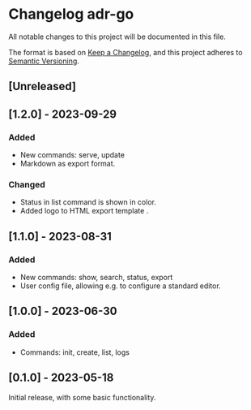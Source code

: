 # Changelog adr-go

All notable changes to this project will be documented in this file.

The format is based on [Keep a Changelog](https://keepachangelog.com/en/1.0.0/),
and this project adheres to [Semantic Versioning](https://semver.org/spec/v2.0.0.html).

## [Unreleased]


## [1.2.0] - 2023-09-29

### Added

- New commands: serve, update
- Markdown as export format.

### Changed

- Status in list command is shown in color.
- Added logo to HTML export template .

## [1.1.0] - 2023-08-31

### Added

- New commands: show, search, status, export
- User config file, allowing e.g. to configure a standard editor.


## [1.0.0] - 2023-06-30

### Added

- Commands: init, create, list, logs


## [0.1.0] - 2023-05-18

Initial release, with some basic functionality.
